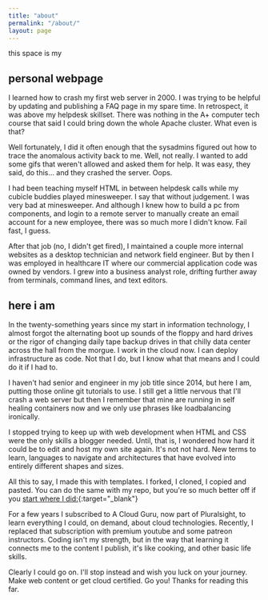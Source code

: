 ```yaml
---
title: "about"
permalink: "/about/"
layout: page
---
```

this space is my
## personal webpage 

I learned how to crash my first web server in 2000. I was trying to be helpful by updating and publishing a FAQ page in my spare time. In retrospect, it was above my helpdesk skillset. There was nothing in the A+ computer tech course that said I could bring down the whole Apache cluster. What even is that? 

Well fortunately, I did it often enough that the sysadmins figured out how to trace the anomalous activity back to me. Well, not really. I wanted to add some gifs that weren't allowed and asked them for help. It was easy, they said, do this... and they crashed the server. Oops. 

I had been teaching myself HTML in between helpdesk calls while my cubicle buddies played minesweeper. I say that without judgement. I was very bad at minesweeper. And although I knew how to build a pc from components, and login to a remote server to manually create an email account for a new employee, there was so much more I didn't know. Fail fast, I guess. 

After that job (no, I didn't get fired), I maintained a couple more internal websites as a desktop technician and network field engineer. But by then I was employed in healthcare IT where our commercial application code was owned by vendors. I grew into a business analyst role, drifting further away from terminals, command lines, and text editors. 

## here i am

In the twenty-something years since my start in information technology, I almost forgot the alternating boot up sounds of the floppy and hard drives or the rigor of changing daily tape backup drives in that chilly data center across the hall from the morgue. I work in the cloud now. I can deploy infrastructure as code. Not that I do, but I know what that means and I could do it if I had to. 

I haven't had senior and engineer in my job title since 2014, but here I am, putting those online git tutorials to use. I still get a little nervous that I'll crash a web server but then I remember that mine are running in self healing containers now and we only use phrases like loadbalancing ironically. 

I stopped trying to keep up with web development when HTML and CSS were the only skills a blogger needed. Until, that is, I wondered how hard it could be to edit and host my own site again. It's not not hard. New terms to learn, languages to navigate and architectures that have evolved into entirely different shapes and sizes. 

All this to say, I made this with templates. I forked, I cloned, I copied and pasted. You can do the same with my repo, but you're so much better off if you [start where I did:](https://niklasbuschmann.github.io/contrast/about/){:target="_blank"}

For a few years I subscribed to A Cloud Guru, now part of Pluralsight, to learn everything I could, on demand, about cloud technologies. Recently, I replaced that subscription with premium youtube and some patreon instructors. Coding isn't my strength, but in the way that learning it connects me to the content I publish, it's like cooking, and other basic life skills. 

Clearly I could go on. I'll stop instead and wish you luck on your journey. Make web content or get cloud certified. Go you! Thanks for reading this far. 